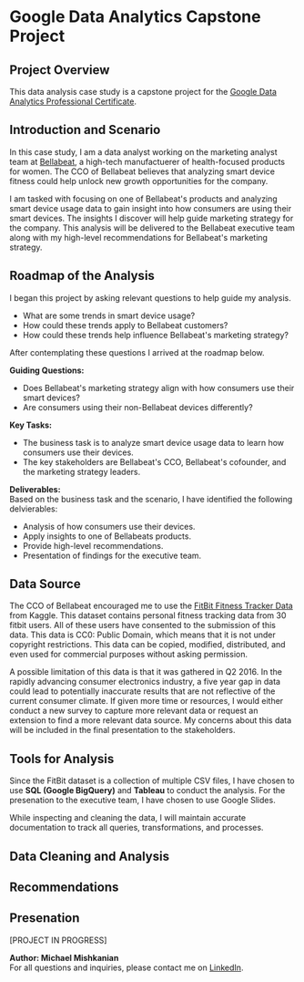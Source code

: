 # Google Data Analytics Capstone Project

## Project Overview
This data analysis case study is a capstone project for the [Google Data Analytics Professional Certificate](https://www.coursera.org/professional-certificates/google-data-analytics?).

## Introduction and Scenario
In this case study, I am a data analyst working on the marketing analyst team at [Bellabeat](https://bellabeat.com), a high-tech manufactuerer of health-focused products for women. The CCO of Bellabeat believes that analyzing smart device fitness could help unlock new growth opportunities for the company.

I am tasked with focusing on one of Bellabeat's products and analyzing smart device usage data to gain insight into how consumers are using their smart devices. The insights I discover will help guide marketing strategy for the company. This analysis will be delivered to the Bellabeat executive team along with my high-level recommendations for Bellabeat's marketing strategy.  

## Roadmap of the Analysis
I began this project by asking relevant questions to help guide my analysis.
- What are some trends in smart device usage?
- How could these trends apply to Bellabeat customers?
- How could these trends help influence Bellabeat's marketing strategy?

After contemplating these questions I arrived at the roadmap below.

**Guiding Questions:**
- Does Bellabeat's marketing strategy align with how consumers use their smart devices?
- Are consumers using their non-Bellabeat devices differently?

**Key Tasks:**
- The business task is to analyze smart device usage data to learn how consumers use their devices.
- The key stakeholders are Bellabeat's CCO, Bellabeat's cofounder, and the marketing strategy leaders.

**Deliverables:**  
Based on the business task and the scenario, I have identified the following delvierables:
- Analysis of how consumers use their devices.
- Apply insights to one of Bellabeats products.
- Provide high-level recommendations.
- Presentation of findings for the executive team.

## Data Source
The CCO of Bellabeat encouraged me to use the [FitBit Fitness Tracker Data](https://www.kaggle.com/arashnic/fitbit) from Kaggle. This dataset contains personal fitness tracking data from 30 fitbit users. All of these users have consented to the submission of this data. This data is CC0: Public Domain, which means that it is not under copyright restrictions. This data can be copied, modified, distributed, and even used for commercial purposes without asking permission.

A possible limitation of this data is that it was gathered in Q2 2016. In the rapidly advancing consumer electronics industry, a five year gap in data could lead to potentially inaccurate results that are not reflective of the current consumer climate. If given more time or resources, I would either conduct a new survey to capture more relevant data or request an extension to find a more relevant data source. My concerns about this data will be included in the final presentation to the stakeholders.

## Tools for Analysis
Since the FitBit dataset is a collection of multiple CSV files, I have chosen to use **SQL (Google BigQuery)** and **Tableau** to conduct the analysis. For the presenation to the executive team, I have chosen to use Google Slides.

While inspecting and cleaning the data, I will maintain accurate documentation to track all queries, transformations, and processes.

## Data Cleaning and Analysis


## Recommendations


## Presenation

[PROJECT IN PROGRESS]

**Author: Michael Mishkanian**  
For all questions and inquiries, please contact me on [LinkedIn](https://www.linkedin.com/in/michaelmishkanian/).
